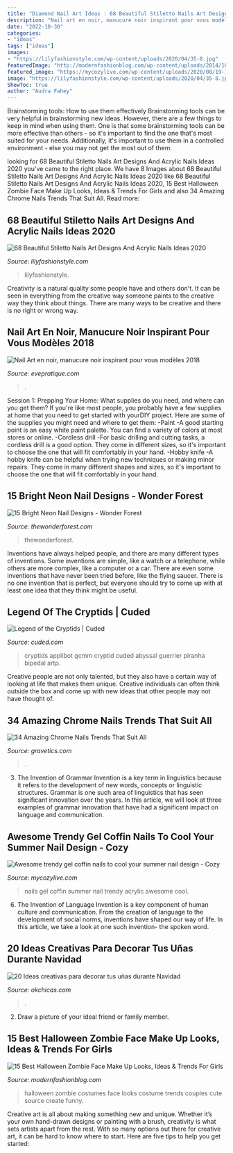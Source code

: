 ```yaml
---
title: "Diamond Nail Art Ideas : 68 Beautiful Stiletto Nails Art Designs And Acrylic Nails Ideas 2020"
description: "Nail art en noir, manucure noir inspirant pour vous modèles 2018"
date: "2022-10-30"
categories:
- "ideas"
tags: ["ideas"]
images:
- "https://lilyfashionstyle.com/wp-content/uploads/2020/04/35-8.jpg"
featuredImage: "http://modernfashionblog.com/wp-content/uploads/2014/10/15-Best-Halloween-Zombie-Make-Up-Looks-Ideas-Trends-For-Girls-2014-5.jpg"
featured_image: "https://mycozylive.com/wp-content/uploads/2020/08/19-1.jpg"
image: "https://lilyfashionstyle.com/wp-content/uploads/2020/04/35-8.jpg"
ShowToc: true
author: "Audra Fahey"
---
```



Brainstorming tools: How to use them effectively
Brainstorming tools can be very helpful in brainstorming new ideas. However, there are a few things to keep in mind when using them. One is that some brainstorming tools can be more effective than others - so it's important to find the one that's most suited for your needs. Additionally, it's important to use them in a controlled environment - else you may not get the most out of them.

	

		
looking for 68 Beautiful Stiletto Nails Art Designs And Acrylic Nails Ideas 2020 you've came to the right place. We have 8 Images about 68 Beautiful Stiletto Nails Art Designs And Acrylic Nails Ideas 2020 like 68 Beautiful Stiletto Nails Art Designs And Acrylic Nails Ideas 2020, 15 Best Halloween Zombie Face Make Up Looks, Ideas &amp; Trends For Girls and also 34 Amazing Chrome Nails Trends That Suit All. Read more:
		
    
## 68 Beautiful Stiletto Nails Art Designs And Acrylic Nails Ideas 2020

<img loading=lazy src="https://lilyfashionstyle.com/wp-content/uploads/2020/04/35-8.jpg" onerror="this.onerror=null;this.src='https://tse4.mm.bing.net/th?id=OIP.4Z_X99q77BlzdBQJwtG_HQHaKB&amp;pid=15.1';" alt="68 Beautiful Stiletto Nails Art Designs And Acrylic Nails Ideas 2020">

_Source: lilyfashionstyle.com_

>lilyfashionstyle. 

	

Creativity is a natural quality some people have and others don't. It can be seen in everything from the creative way someone paints to the creative way they think about things. There are many ways to be creative and there is no right or wrong way.

    
## Nail Art En Noir, Manucure Noir Inspirant Pour Vous Modèles 2018

<img loading=lazy src="https://evepratique.com/wp-content/uploads/2018/09/manucur-9.jpg" onerror="this.onerror=null;this.src='https://tse3.mm.bing.net/th?id=OIP.MCfeWVof3mVV6h9RfGgkvgHaJQ&amp;pid=15.1';" alt="Nail Art en noir, manucure noir inspirant pour vous modèles 2018">

_Source: evepratique.com_

>. 

	

Session 1: Prepping Your Home: What supplies do you need, and where can you get them?
If you're like most people, you probably have a few supplies at home that you need to get started with yourDIY project. Here are some of the supplies you might need and where to get them:
-Paint -A good starting point is an easy white paint palette. You can find a variety of colors at most stores or online. 
-Cordless drill -For basic drilling and cutting tasks, a cordless drill is a good option. They come in different sizes, so it's important to choose the one that will fit comfortably in your hand. 
-Hobby knife -A hobby knife can be helpful when trying new techniques or making minor repairs. They come in many different shapes and sizes, so it's important to choose the one that will fit comfortably in your hand.

    
## 15 Bright Neon Nail Designs - Wonder Forest

<img loading=lazy src="https://www.thewonderforest.com/wp-content/uploads/2021/05/Neon2.jpg" onerror="this.onerror=null;this.src='https://tse2.mm.bing.net/th?id=OIP.VUGHFe92mKc--cL_wejrRgHaLH&amp;pid=15.1';" alt="15 Bright Neon Nail Designs - Wonder Forest">

_Source: thewonderforest.com_

>thewonderforest. 

	

Inventions have always helped people, and there are many different types of inventions. Some inventions are simple, like a watch or a telephone, while others are more complex, like a computer or a car. There are even some inventions that have never been tried before, like the flying saucer. There is no one invention that is perfect, but everyone should try to come up with at least one idea that they think might be useful.

    
## Legend Of The Cryptids | Cuded

<img loading=lazy src="https://www.cuded.com/wp-content/uploads/2012/09/GCMM-_5600_800.jpg" onerror="this.onerror=null;this.src='https://tse2.mm.bing.net/th?id=OIP.cteShoOHRZkL_rTqSMsKWgHaJ4&amp;pid=15.1';" alt="Legend of the Cryptids | Cuded">

_Source: cuded.com_

>cryptids applibot gcmm cryptid cuded abyssal guerrier piranha bipedal artp. 

	

Creative people are not only talented, but they also have a certain way of looking at life that makes them unique. Creative individuals can often think outside the box and come up with new ideas that other people may not have thought of.

    
## 34 Amazing Chrome Nails Trends That Suit All

<img loading=lazy src="https://www.gravetics.com/wp-content/uploads/2017/08/Glamour-Chrome-Nails-Trends-2017.jpg" onerror="this.onerror=null;this.src='https://tse2.mm.bing.net/th?id=OIP.TP5YycIif2AeJrBjaZIHqAHaHZ&amp;pid=15.1';" alt="34 Amazing Chrome Nails Trends That Suit All">

_Source: gravetics.com_

>. 

	

3. The Invention of Grammar
Invention is a key term in linguistics because it refers to the development of new words, concepts or linguistic structures. Grammar is one such area of linguistics that has seen significant innovation over the years. In this article, we will look at three examples of grammar innovation that have had a significant impact on language and communication.

    
## Awesome Trendy Gel Coffin Nails To Cool Your Summer Nail Design - Cozy

<img loading=lazy src="https://mycozylive.com/wp-content/uploads/2020/08/19-1.jpg" onerror="this.onerror=null;this.src='https://tse2.mm.bing.net/th?id=OIP.O1-MF1qD2LScq-a6XvzrOQHaKS&amp;pid=15.1';" alt="Awesome trendy gel coffin nails to cool your summer nail design - Cozy">

_Source: mycozylive.com_

>nails gel coffin summer nail trendy acrylic awesome cool. 

	

6. The Invention of Language
Invention is a key component of human culture and communication. From the creation of language to the development of social norms, inventions have shaped our way of life. In this article, we take a look at one such invention- the spoken word.

    
## 20 Ideas Creativas Para Decorar Tus Uñas Durante Navidad

<img loading=lazy src="https://www.okchicas.com/wp-content/uploads/2015/12/Diseños-de-uñas-navideños-19.jpg" onerror="this.onerror=null;this.src='https://tse2.mm.bing.net/th?id=OIP.AuomM0dl9AaLXrSDvtBYTAHaKZ&amp;pid=15.1';" alt="20 Ideas creativas para decorar tus uñas durante Navidad">

_Source: okchicas.com_

>. 

	

2. Draw a picture of your ideal friend or family member.

    
## 15 Best Halloween Zombie Face Make Up Looks, Ideas &amp; Trends For Girls

<img loading=lazy src="http://modernfashionblog.com/wp-content/uploads/2014/10/15-Best-Halloween-Zombie-Make-Up-Looks-Ideas-Trends-For-Girls-2014-5.jpg" onerror="this.onerror=null;this.src='https://tse3.mm.bing.net/th?id=OIP.2ViGaBhaHQtoelT6Pfkt8gHaJ7&amp;pid=15.1';" alt="15 Best Halloween Zombie Face Make Up Looks, Ideas &amp; Trends For Girls">

_Source: modernfashionblog.com_

>halloween zombie costumes face looks costume trends couples cute source create funny. 

	

Creative art is all about making something new and unique. Whether it’s your own hand-drawn designs or painting with a brush, creativity is what sets artists apart from the rest. With so many options out there for creative art, it can be hard to know where to start. Here are five tips to help you get started: 

